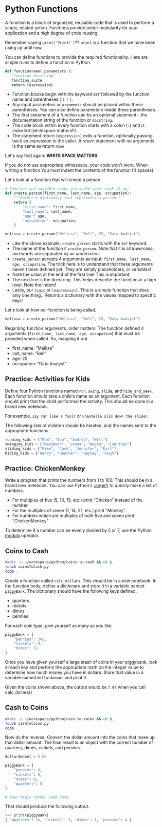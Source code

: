 # Python Functions

A function is a block of organized, reusable code that is used to perform a single, related action. 
Functions provide better modularity for your application and a high degree of code reusing.

Remember saying `print('Print!')`?? 
`print` is a function that we have been using up until now.

You can define functions to provide the required functionality. Here are simple rules to define a function in Python.

```python
def functionname( parameters ):
   "function_docstring"
   function_suite
   return [expression]
```

* Function blocks begin with the keyword `def` followed by the function name and parentheses ( `( )` ).
* Any input parameters or `arguments` should be placed within these parentheses. 
You can also define parameters inside these parentheses.
* The first statement of a function can be an optional statement - the documentation string of the function or `docstring`.
* The code block within every function starts with a colon (`:`) and is _indented_ (whitespace matters!!).
* The statement return `[expression]` exits a function, optionally passing back an expression to the caller. 
A return statement with no arguments is the same as return `None`.

Let's say that again: **WHITE SPACE MATTERS**.

If you do not use appropriate whitespace, your code won't work. 
When writing a function You must indent the contents of the function (4 spaces).

Let's look at a function that will create a person.

```python
# Function and variable names are snake case. Look it up!
def create_person(first_name, last_name, age, occupation):
    """Return a dictionary that represents a person."""
    return {
        "first_name": first_name,
        "last_name": last_name,
        "age": age,
        "occupation": occupation,
    }

melissa = create_person("Melissa", "Bell", 25, "Data Analyst")
```

* Like the above example, `create_person` starts with the `def` keyword.
* The name of the function it `create_person`.
Note that it is all _lowercase_, and words are separated by an _underscore_.
* `create_person` accepts 4 arguments as input: `first_name, last_name, age, occupation`.
The trick here is to understand that these arguments haven't been defined yet. 
They are simply placeholders, or variables!
* Note the colon at the end of the first line! 
This is important.
* The next line is the docstring. 
This helps describe the function at a high level.
Note the indent!
* Lastly, our `logic` or `[expression]`.
This is a simple function that does only one thing.. 
Returns a dictionary with the values mapped to specific keys!

Let's look at how our function is being called. 
```python
melissa = create_person("Melissa", "Bell", 25, "Data Analyst")
```
Regarding function arguments, order matters. 
The function defined 4 arguments (`first_name, last_name, age, occupation`) that must be provided when called. 
So, mapping it out..
* first_name: "Mellisa"
* last_name: "Bell"
* age: 25
* occupation: "Data Analyst"

## Practice: Activities for Kids

Define four Python functions named `run`, `swing`, `slide`, and `hide_and_seek`. 
Each function should take a child's name as an argument. 
Each function should print that the child performed the activity.
This should be done in a brand new notebook.

For example, `Jay ran like a fool!` or `Chantelle slid down the slide!`.

The following lists of children should be iterated, and the names sent to the appropriate functions.

```py
running_kids = ["Pam", "Sam", "Andrea", "Will"]
swinging_kids = ["Marybeth", "Jenna", "Kevin", "Courtney"]
sliding_kids = ["Mike", "Jack", "Jennifer", "Earl"]
hiding_kids = ["Henry", "Heather", "Hayley", "Hugh"]
```

## Practice: ChickenMonkey

Write a program that prints the numbers from 1 to 100. 
This should be in a brand new notebook.
You can use Python's [range()](https://www.pythoncentral.io/pythons-range-function-explained/) to quickly make a list of numbers.

* For multiples of five (5, 10, 15, etc.) print "Chicken" instead of the number
* For the multiples of seven (7, 14, 21, etc.) print "Monkey".
* For numbers which are multiples of both five and seven print "ChickenMonkey".

To determine if a number can be evenly divided by 5 or 7, use the Python [modulo](https://docs.python.org/3.7/reference/expressions.html#binary-arithmetic-operations) operator.

## Coins to Cash

```sh
mkdir -p ~/workspace/python/coins-to-cash && cd $_
touch coinsToCash.py
code .
```

Create a function called `calc_dollars`. 
This should be in a new notebook.
In the function body, define a dictionary and store it in a variable named `piggyBank`. 
The dictionary should have the following keys defined.

* quarters
* nickels
* dimes
* pennies

For each coin type, give yourself as many as you like.

```js
piggyBank = {
    "pennies": 342,
    "nickels": 9,
    "dimes": 32
}
```

Once you have given yourself a large stash of coins in your piggybank, look at each key and perform the appropriate math on the integer value to determine how much money you have in dollars. 
Store that value in a variable named `dollarAmount` and print it.

Given the coins shown above, the output would be `7.07` when you call calc_dollars()

## Cash to Coins

```sh
mkdir -p ~/workspace/python/cash-to-coins && cd $_
touch cashToCoins.py
code .
```

Now do the reverse.
Convert the dollar amount into the coins that make up that dollar amount. 
The final result is an object with the correct number of quarters, dimes, nickels, and pennies.

```py
dollarAmount = 8.69

piggyBank = {
    "pennies": 0,
    "nickels": 0,
    "dimes": 0,
    "quarters": 0
}

# Your magic Python code here
```

That should produce the following output.

```py
>>> print(piggyBank)
{ 'quarters': 34, 'nickels': 1, 'dimes': 1, 'pennies': 4 }
```
